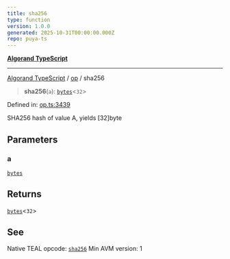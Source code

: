 ```yaml
---
title: sha256
type: function
version: 1.0.0
generated: 2025-10-31T00:00:00.000Z
repo: puya-ts
---
```


[**Algorand TypeScript**](/reference/algorand-typescript/api/readme/)

---

[Algorand TypeScript](docs/_md/modules) / [op](docs/_md/op/README) / sha256

> **sha256**(`a`): [`bytes`](/reference/algorand-typescript/api/index/type-aliases/bytes/)\<`32`\>

Defined in: [op.ts:3439](https://github.com/algorandfoundation/puya-ts/blob/main/packages/algo-ts/src/op.ts#L3439)

SHA256 hash of value A, yields [32]byte

## Parameters

### a

[`bytes`](/reference/algorand-typescript/api/index/type-aliases/bytes/)

## Returns

[`bytes`](/reference/algorand-typescript/api/index/type-aliases/bytes/)\<`32`\>

## See

Native TEAL opcode: [`sha256`](https://dev.algorand.co/reference/algorand-teal/opcodes#sha256)
Min AVM version: 1
